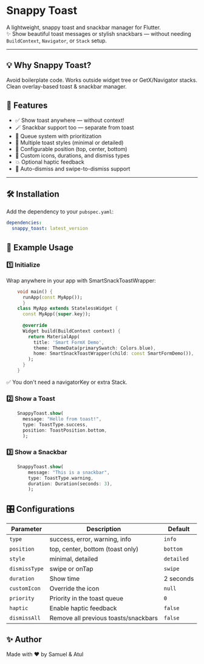 # Snappy Toast

A lightweight, snappy toast and snackbar manager for Flutter.  
✨ Show beautiful toast messages or stylish snackbars — without needing `BuildContext`, `Navigator`, or `Stack` setup.

---
## 💡 Why Snappy Toast?
Avoid boilerplate code.
Works outside widget tree or GetX/Navigator stacks.
Clean overlay-based toast & snackbar manager.

## 🚀 Features

- ✅ Show toast anywhere — without context!
- 🪄 Snackbar support too — separate from toast
- 🔔 Queue system with prioritization
- 🎨 Multiple toast styles (minimal or detailed)
- 📱 Configurable position (top, center, bottom)
- 🧩 Custom icons, durations, and dismiss types
- 💥 Optional haptic feedback
- 🚫 Auto-dismiss and swipe-to-dismiss support

---

## 🛠 Installation

Add the dependency to your `pubspec.yaml`:

```yaml
dependencies:
  snappy_toast: latest_version
```
## 🧪 Example Usage
### 1️⃣ Initialize
Wrap anywhere in your app with SmartSnackToastWrapper:

```dart
    void main() {
      runApp(const MyApp());
      }
    class MyApp extends StatelessWidget {
      const MyApp({super.key});
    
      @override
      Widget build(BuildContext context) {
        return MaterialApp(
          title: 'Smart FormX Demo',
          theme: ThemeData(primarySwatch: Colors.blue),
          home: SmartSnackToastWrapper(child: const SmartFormDemo()),
        );
      }
    }
```
✅ You don't need a navigatorKey or extra Stack.

### 2️⃣ Show a Toast
```dart
    SnappyToast.show(
      message: "Hello from toast!",
      type: ToastType.success,
      position: ToastPosition.bottom,
      );
```
### 3️⃣ Show a Snackbar
```dart
    SnappyToast.show(
        message: "This is a snackbar",
        type: ToastType.warning,
        duration: Duration(seconds: 3),
        );
```
## 🎛 Configurations

| Parameter     | Description                            | Default     |
|---------------|----------------------------------------|-------------|
| `type`        | success, error, warning, info          | `info`      |
| `position`    | top, center, bottom (toast only)       | `bottom`    |
| `style`       | minimal, detailed                      | `detailed`  |
| `dismissType` | swipe or onTap                         | `swipe`     |
| `duration`    | Show time                              | 2 seconds   |
| `customIcon`  | Override the icon                      | `null`      |
| `priority`    | Priority in the toast queue            | `0`         |
| `haptic`      | Enable haptic feedback                 | `false`     |
| `dismissAll`  | Remove all previous toasts/snackbars   | `false`     |

## ✨ Author
Made with ❤️ by Samuel & Atul